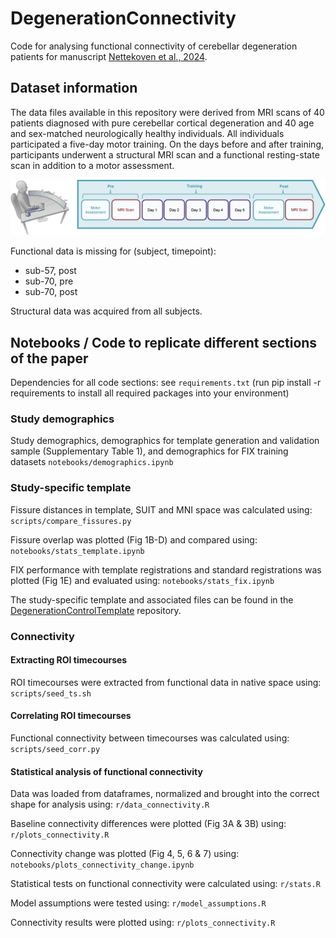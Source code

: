 # DegenerationConnectivity
Code for analysing functional connectivity of cerebellar degeneration patients for manuscript [Nettekoven et al., 2024](https://doi.org/10.1101/2024.07.05.602300).

## Dataset information
The data files available in this repository were derived from MRI scans of 40 patients diagnosed with pure cerebellar cortical degeneration and 40 age and sex-matched neurologically healthy individuals. All individuals participated a five-day motor training. On the days before and after training, participants underwent a structural MRI scan and a functional resting-state scan in addition to a motor assessment. 

![Schematic of motor training apparatus and study design schematic](img/study_protocol.png)

Functional data is missing for (subject, timepoint):
- sub-57, post
- sub-70, pre
- sub-70, post

Structural data was acquired from all subjects.


## Notebooks / Code to replicate different sections of the paper

Dependencies for all code sections: see ```requirements.txt``` (run pip install -r requirements to install all required packages into your environment)

### Study demographics
Study demographics, demographics for template generation and validation sample (Supplementary Table 1), and demographics for FIX training datasets
```notebooks/demographics.ipynb```

### Study-specific template
Fissure distances in template, SUIT and MNI space was calculated using:
```scripts/compare_fissures.py```

Fissure overlap was plotted (Fig 1B-D) and compared using:
```notebooks/stats_template.ipynb```

FIX performance with template registrations and standard registrations was plotted (Fig 1E) and evaluated using:
```notebooks/stats_fix.ipynb```

The study-specific template and associated files can be found in the [DegenerationControlTemplate](https://github.com/carobellum/DegenerationControlTemplate) repository.

### Connectivity

#### Extracting ROI timecourses

ROI timecourses were extracted from functional data in native space using:
```scripts/seed_ts.sh```

#### Correlating ROI timecourses

Functional connectivity between timecourses was calculated using:
```scripts/seed_corr.py```

#### Statistical analysis of functional connectivity
Data was loaded from dataframes, normalized and brought into the correct shape for analysis using:
```r/data_connectivity.R```

Baseline connectivity differences were plotted (Fig 3A & 3B) using:
```r/plots_connectivity.R```

Connectivity change was plotted (Fig 4, 5, 6 & 7) using:
```notebooks/plots_connectivity_change.ipynb```

Statistical tests on functional connectivity were calculated using:
```r/stats.R```

Model assumptions were tested using:
```r/model_assumptions.R```

Connectivity results were plotted using:
```r/plots_connectivity.R``` 

